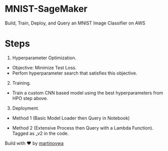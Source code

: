 # MNIST-SageMaker
Build, Train, Deploy, and Query an MNIST Image Classifier on AWS


# Steps
1. Hyperparameter Optimization.
- Objective: Minimize Test Loss.
- Perfom hyperparameter search that satisfies this objective.

2. Training.
- Train a custom CNN based model using the best hyperparameters from HPO step above.

3. Deployment.

- Method 1 (Basic Model Loader then Query in Notebook)

- Method 2 (Extensive Process then Query with a Lambda Function). Tagged as _v2 in the code.


Build with ❤️ by [martinoywa](https://github.com/martinoywa)
